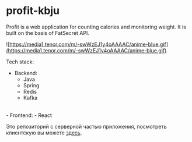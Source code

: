 # profit-kbju
Profit is a web application for counting calories and monitoring weight. It is built on the basis of FatSecret API.

![https://media1.tenor.com/m/-swWzEJ1y4oAAAAC/anime-blue.gif](https://media1.tenor.com/m/-swWzEJ1y4oAAAAC/anime-blue.gif)

Tech stack:
- Backend:
  - Java 
  - Spring 
  - Redis 
  - Kafka
<br/>
- Frontend:
  - React

Это репозиторий с серверной частью приложения, посмотреть клиентскую вы можете <a href="https://github.com/nokisev/profit-frontend.git">здесь</a>.